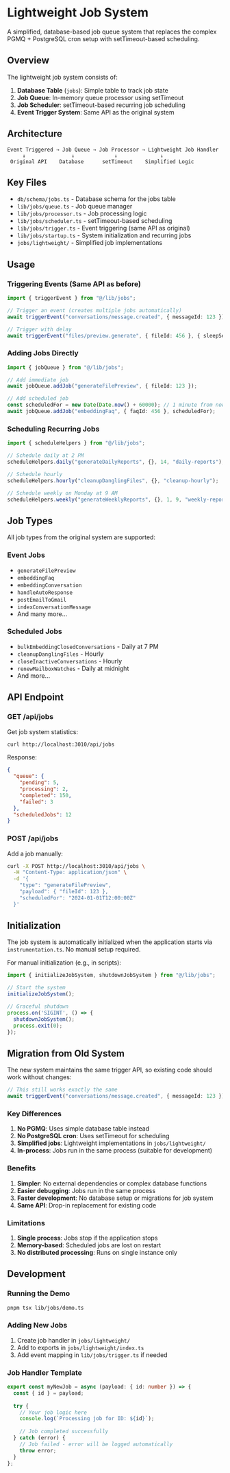 # Lightweight Job System

A simplified, database-based job queue system that replaces the complex PGMQ + PostgreSQL cron setup with setTimeout-based scheduling.

## Overview

The lightweight job system consists of:

1. **Database Table** (`jobs`): Simple table to track job state
2. **Job Queue**: In-memory queue processor using setTimeout
3. **Job Scheduler**: setTimeout-based recurring job scheduling
4. **Event Trigger System**: Same API as the original system

## Architecture

```
Event Triggered → Job Queue → Job Processor → Lightweight Job Handler
     ↓               ↓             ↓              ↓
 Original API    Database      setTimeout    Simplified Logic
```

## Key Files

- `db/schema/jobs.ts` - Database schema for the jobs table
- `lib/jobs/queue.ts` - Job queue manager
- `lib/jobs/processor.ts` - Job processing logic
- `lib/jobs/scheduler.ts` - setTimeout-based scheduling
- `lib/jobs/trigger.ts` - Event triggering (same API as original)
- `lib/jobs/startup.ts` - System initialization and recurring jobs
- `jobs/lightweight/` - Simplified job implementations

## Usage

### Triggering Events (Same API as before)

```typescript
import { triggerEvent } from "@/lib/jobs";

// Trigger an event (creates multiple jobs automatically)
await triggerEvent("conversations/message.created", { messageId: 123 });

// Trigger with delay
await triggerEvent("files/preview.generate", { fileId: 456 }, { sleepSeconds: 30 });
```

### Adding Jobs Directly

```typescript
import { jobQueue } from "@/lib/jobs";

// Add immediate job
await jobQueue.addJob("generateFilePreview", { fileId: 123 });

// Add scheduled job
const scheduledFor = new Date(Date.now() + 60000); // 1 minute from now
await jobQueue.addJob("embeddingFaq", { faqId: 456 }, scheduledFor);
```

### Scheduling Recurring Jobs

```typescript
import { scheduleHelpers } from "@/lib/jobs";

// Schedule daily at 2 PM
scheduleHelpers.daily("generateDailyReports", {}, 14, "daily-reports");

// Schedule hourly
scheduleHelpers.hourly("cleanupDanglingFiles", {}, "cleanup-hourly");

// Schedule weekly on Monday at 9 AM
scheduleHelpers.weekly("generateWeeklyReports", {}, 1, 9, "weekly-reports");
```

## Job Types

All job types from the original system are supported:

### Event Jobs
- `generateFilePreview`
- `embeddingFaq`
- `embeddingConversation`
- `handleAutoResponse`
- `postEmailToGmail`
- `indexConversationMessage`
- And many more...

### Scheduled Jobs
- `bulkEmbeddingClosedConversations` - Daily at 7 PM
- `cleanupDanglingFiles` - Hourly
- `closeInactiveConversations` - Hourly
- `renewMailboxWatches` - Daily at midnight
- And more...

## API Endpoint

### GET /api/jobs
Get job system statistics:

```bash
curl http://localhost:3010/api/jobs
```

Response:
```json
{
  "queue": {
    "pending": 5,
    "processing": 2,
    "completed": 150,
    "failed": 3
  },
  "scheduledJobs": 12
}
```

### POST /api/jobs
Add a job manually:

```bash
curl -X POST http://localhost:3010/api/jobs \
  -H "Content-Type: application/json" \
  -d '{
    "type": "generateFilePreview",
    "payload": { "fileId": 123 },
    "scheduledFor": "2024-01-01T12:00:00Z"
  }'
```

## Initialization

The job system is automatically initialized when the application starts via `instrumentation.ts`. No manual setup required.

For manual initialization (e.g., in scripts):

```typescript
import { initializeJobSystem, shutdownJobSystem } from "@/lib/jobs";

// Start the system
initializeJobSystem();

// Graceful shutdown
process.on('SIGINT', () => {
  shutdownJobSystem();
  process.exit(0);
});
```

## Migration from Old System

The new system maintains the same trigger API, so existing code should work without changes:

```typescript
// This still works exactly the same
await triggerEvent("conversations/message.created", { messageId: 123 });
```

### Key Differences

1. **No PGMQ**: Uses simple database table instead
2. **No PostgreSQL cron**: Uses setTimeout for scheduling
3. **Simplified jobs**: Lightweight implementations in `jobs/lightweight/`
4. **In-process**: Jobs run in the same process (suitable for development)

### Benefits

1. **Simpler**: No external dependencies or complex database functions
2. **Easier debugging**: Jobs run in the same process
3. **Faster development**: No database setup or migrations for job system
4. **Same API**: Drop-in replacement for existing code

### Limitations

1. **Single process**: Jobs stop if the application stops
2. **Memory-based**: Scheduled jobs are lost on restart
3. **No distributed processing**: Runs on single instance only

## Development

### Running the Demo

```bash
pnpm tsx lib/jobs/demo.ts
```

### Adding New Jobs

1. Create job handler in `jobs/lightweight/`
2. Add to exports in `jobs/lightweight/index.ts`
3. Add event mapping in `lib/jobs/trigger.ts` if needed

### Job Handler Template

```typescript
export const myNewJob = async (payload: { id: number }) => {
  const { id } = payload;
  
  try {
    // Your job logic here
    console.log(`Processing job for ID: ${id}`);
    
    // Job completed successfully
  } catch (error) {
    // Job failed - error will be logged automatically
    throw error;
  }
};
```
